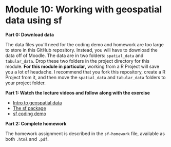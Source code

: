 # Module 10: Working with geospatial data using sf

**Part 0: Download data**

The data files you'll need for the coding demo and homework are too large to store in this GitHub repository. Instead, you will have to download the data off of Moodle. The data are in two folders: `spatial_data` and `tabular_data`. Drop these two folders in the project directory for this module. **For this module in particular,** working from a R Project will save you a lot of headache. I recommend that you fork this repository, create a R Project from it, and then move the `spatial_data` and `tabular_data` folders to your project folder. 

**Part 1: Watch the lecture videos and follow along with the exercise**
- [Intro to geospatial data](https://youtu.be/Gvi6uKtPRXU)
- [The sf package](https://youtu.be/xjB_u8fHTfM)
- [sf coding demo](https://youtu.be/gWDiWSHbFkI)

**Part 2: Complete homework**

The homework assignment is described in the `sf-homework` file, available as both `.html` and `.pdf`. 
